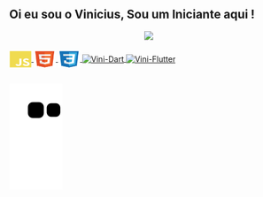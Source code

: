 ##   Oi eu sou o Vinicius, Sou um Iniciante aqui !
<div align="center">
  <a href="https://github.com/Vinicius-Ferreira-Rafael">
  <img height="180em" src="https://github-readme-stats.vercel.app/api?username=Vinicius-Ferreira-Rafael&show_icons=true&theme=dracula&include_all_commits=true&count_private=true"/>
</div>
<div style="display: inline_block"><br>
  <img align="center" alt="Vini-Js" height="30" width="40" src="https://raw.githubusercontent.com/devicons/devicon/master/icons/javascript/javascript-plain.svg">
  <img align="center" alt="Vini-HTML" height="30" width="40" src="https://raw.githubusercontent.com/devicons/devicon/master/icons/html5/html5-original.svg">
  <img align="center" alt="Vini-CSS" height="30" width="40" src="https://raw.githubusercontent.com/devicons/devicon/master/icons/css3/css3-original.svg">
  <img align="center" alt="Vini-Dart" height="30" width="40"src="https://cdn.jsdelivr.net/gh/devicons/devicon/icons/flutter/flutter-original.svg">
  <img align="center" alt="Vini-Flutter" height="30" width="40"src="https://cdn.jsdelivr.net/gh/devicons/devicon/icons/flutter/flutter-original.svg">

</div>
  
  ##
 
<div> 
  
  ![Snake animation](https://github.com/rafaballerini/rafaballerini/blob/output/github-contribution-grid-snake.svg) 
  
</div>
